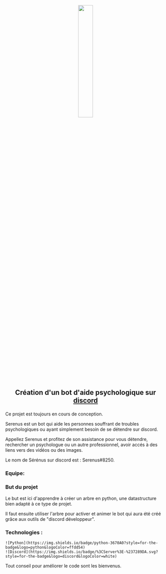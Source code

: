 <p align="center">
  <img width="30%" src="https://images.unsplash.com/photo-1507146153580-69a1fe6d8aa1?ixlib=rb-1.2.1&ixid=MnwxMjA3fDB8MHxwaG90by1wYWdlfHx8fGVufDB8fHx8&auto=format&fit=crop&w=1170&q=80" />
</p>

## <p align="center"> Création d'un bot d'aide psychologique sur <a href="https://discord.com/"> discord </a> </p>

Ce projet est toujours en cours de conception. 

Serenus est un bot qui aide les personnes souffrant de troubles psychologiques ou ayant simplement besoin de se détendre sur discord.<br/> 

Appellez Serenus et profitez de son assistance pour vous détendre, rechercher un psychologue ou un autre professionnel, avoir accés à des liens vers des vidéos ou des images.

Le nom de Sérénus sur discord est : Serenus#8250.

### Equipe: 



### But du projet

Le but est ici d'apprendre à créer un arbre en python, une datastructure bien adapté à ce type de projet.

Il faut ensuite utiliser l'arbre pour activer et animer le bot qui aura été créé grâce aux outils de "discord développeur".

### Technologies : 
  	![Python](https://img.shields.io/badge/python-3670A0?style=for-the-badge&logo=python&logoColor=ffdd54)
    ![Discord](https://img.shields.io/badge/%3CServer%3E-%237289DA.svg?style=for-the-badge&logo=discord&logoColor=white)
   
Tout conseil pour améliorer le code sont les bienvenus.
